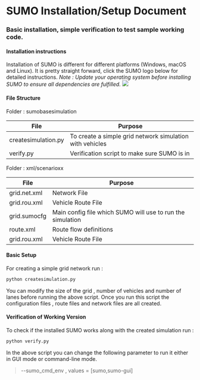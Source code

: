 # SUMO Installation/Setup Document
### Basic installation, simple verification to test sample working code.


#### Installation instructions
Installation of SUMO is different for different platforms (Windows, macOS and Linux). It is pretty straight forward, click the SUMO logo below for detailed instructions.  _Note : Update your operating system before installing SUMO to ensure all dependencies are fulfilled._
[![](https://fileinfo.com/img/icons/files/128/sumocfg-11490.png)](https://sumo.dlr.de/docs/Installing/index.html)

#### File Structure

Folder : sumobasesimulation

| File | Purpose |
| ------ | ------ |
| createsimulation.py | To create a simple grid network simulation with vehicles |
| verify.py | Verification script to make sure SUMO is in  |

Folder : xml/scenarioxx

| File | Purpose |
| ------ | ------ |
| grid.net.xml | Network File |
| grid.rou.xml | Vehicle Route File  |
| grid.sumocfg | Main config file which SUMO will use to run the simulation  |
| route.xml | Route flow definitions  |
| grid.rou.xml | Vehicle Route File  |

#### Basic Setup

For creating a simple grid network run : 
```sh
python createsimulation.py
```

You can modify the size of the grid , number of vehicles and number of lanes before running the above script.
Once you run this script the configuration files , route files and network files are all created. 

#### Verification of Working Version

To check if the installed SUMO works along with the created simulation run : 
```sh
python verify.py
```
In the above script you can change the following parameter to run it either in GUI mode or command-line mode.
> --sumo_cmd_env  , values = [sumo,sumo-gui]
